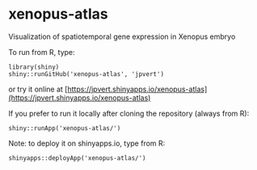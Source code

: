 # xenopus-atlas
Visualization of spatiotemporal gene expression in Xenopus embryo

To run from R, type:
```{r}
library(shiny)
shiny::runGitHub('xenopus-atlas', 'jpvert')
```

or try it online at
[https://jpvert.shinyapps.io/xenopus-atlas](https://jpvert.shinyapps.io/xenopus-atlas)

If you prefer to run it locally after cloning the repository (always from R):
```{r}
shiny::runApp('xenopus-atlas/')
```

Note: to deploy it on shinyapps.io, type from R:
```{r}
shinyapps::deployApp('xenopus-atlas/')
```
